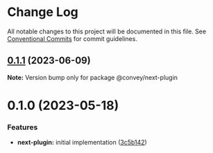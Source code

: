 # Change Log

All notable changes to this project will be documented in this file.
See [Conventional Commits](https://conventionalcommits.org) for commit guidelines.

## [0.1.1](https://github.com/lttb/convey/compare/@convey/next-plugin@0.1.0...@convey/next-plugin@0.1.1) (2023-06-09)

**Note:** Version bump only for package @convey/next-plugin

# 0.1.0 (2023-05-18)

### Features

-   **next-plugin:** initial implementation ([3c5b142](https://github.com/lttb/convey/commit/3c5b1424c55c357929062382f97f367fb74042c1))
